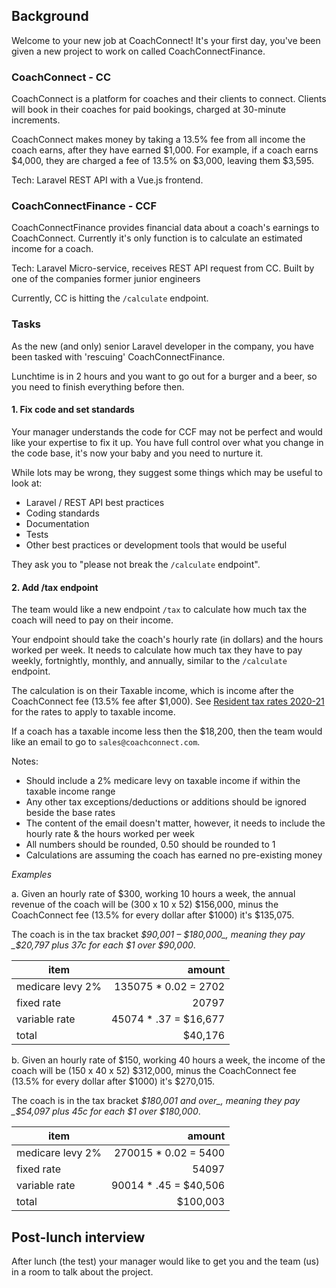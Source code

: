 ## Background

Welcome to your new job at CoachConnect! It's your first day, you've been given a new project to work on called CoachConnectFinance. 

### CoachConnect - CC

CoachConnect is a platform for coaches and their clients to connect. Clients will book in their coaches for paid
 bookings, charged at 30-minute increments. 

CoachConnect makes money by taking a 13.5% fee from all income the coach earns, after they have earned $1,000. For 
 example, if a coach earns $4,000, they are charged a fee of 13.5% on $3,000, leaving them $3,595.
 
Tech: Laravel REST API with a Vue.js frontend.

### CoachConnectFinance - CCF

CoachConnectFinance provides financial data about a coach's earnings to CoachConnect. Currently it's only function
 is to calculate an estimated income for a coach.
 
Tech: Laravel Micro-service, receives REST API request from CC. Built by one of the companies former junior engineers

Currently, CC is hitting the `/calculate` endpoint. 

### Tasks

As the new (and only) senior Laravel developer in the company, you have been tasked with 'rescuing' CoachConnectFinance.

Lunchtime is in 2 hours and you want to go out for a burger and a beer, so you need to finish everything before then.

#### 1. Fix code and set standards

Your manager understands the code for CCF may not be perfect and would like your expertise to fix it up. You have full
control over what you change in the code base, it's now your baby and you need to nurture it.

While lots may be wrong, they suggest some things which may be useful to look at:
- Laravel / REST API best practices
- Coding standards
- Documentation
- Tests
- Other best practices or development tools that would be useful

They ask you to "please not break the `/calculate` endpoint".

#### 2. Add /tax endpoint

The team would like a new endpoint `/tax` to calculate how much tax the coach will need to pay on their income.

Your endpoint should take the coach's hourly rate (in dollars) and the hours worked per week. It needs to calculate how
 much tax they have to pay weekly, fortnightly, monthly, and annually, similar to the `/calculate` endpoint.

The calculation is on their Taxable income, which is income after the CoachConnect fee (13.5% fee after $1,000).
 See [Resident tax rates 2020-21](https://www.ato.gov.au/rates/individual-income-tax-rates/) for the rates to apply to taxable income. 

If a coach has a taxable income less then the $18,200, then the team would like an email to go to `sales@coachconnect.com`.

Notes:
- Should include a 2% medicare levy on taxable income if within the taxable income range
- Any other tax exceptions/deductions or additions should be ignored beside the base rates
- The content of the email doesn't matter, however, it needs to include the hourly rate & the hours worked per week
- All numbers should be rounded, 0.50 should be rounded to 1
- Calculations are assuming the coach has earned no pre-existing money

_Examples_

a. Given an hourly rate of $300, working 10 hours a week, the annual revenue of the coach will be (300 x 10 x 52)
$156,000, minus the CoachConnect fee (13.5% for every dollar after $1000) it's $135,075.
 
 The coach is in the tax bracket _$90,001 – $180,000_, meaning they pay _$20,797 plus 37c for each $1 over $90,000_.                                 
 
 | item | amount |
 | ---- | ----: |
 | medicare levy 2% | 135075 * 0.02 = 2702 |
 | fixed rate | 20797 |
 | variable rate | 45074 * .37 = $16,677 |
 | total | $40,176 |

b. Given an hourly rate of $150, working 40 hours a week, the income of the coach will be (150 x 40 x 52) $312,000,
minus the CoachConnect fee (13.5% for every dollar after $1000) it's $270,015.
 
The coach is in the tax bracket _$180,001 and over_, meaning they pay _$54,097 plus 45c for each $1 over $180,000_.                                 

| item | amount |
| ---- | ----: |
| medicare levy 2% | 270015 * 0.02 = 5400 |
| fixed rate | 54097 |
| variable rate | 90014 * .45 = $40,506 |
| total | $100,003 |
  

##### 

## Post-lunch interview

After lunch (the test) your manager would like to get you and the team (us) in a room to talk about the project.

